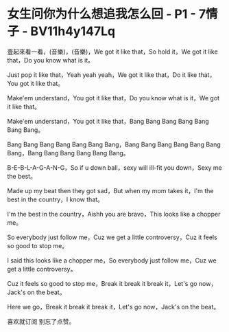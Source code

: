 # 女生问你为什么想追我怎么回 - P1 - 7情子 - BV11h4y147Lq

壹起來看一看，(音樂)，(音樂)，We got it like that，So hold it，We got it like that，Do you know what is it。

Just pop it like that，Yeah yeah yeah，We got it like that，Do it like that，You got it like that。

Make'em understand，You got it like that，Do you know what is it，We got it like that。

Make'em understand，You got it like that，Bang Bang Bang Bang Bang Bang Bang。

Bang Bang Bang Bang Bang Bang Bang，Bang Bang Bang Bang Bang Bang Bang，Bang Bang Bang Bang Bang Bang。

B-E-B-L-A-G-A-N-G，So if u down ball，sexy will ill-fit you down，Sexy me the best。

Made up my beat then they got sad，But when my mom takes it，I'm the best in the country，I know that。

I'm the best in the country，Aishh you are bravo，This looks like a chopper me。

So everybody just follow me，Cuz we get a little controversy，Cuz it feels so good to stop me。

I said this looks like a chopper me，So everybody just follow me，Cuz we get a little controversy。

Cuz it feels so good to stop me，Break it break it break it，Let's go now，Jack's on the beat。

Here we go，Break it break it break it，Let's go now，Jack's on the beat。

喜欢就订阅 别忘了点赞。